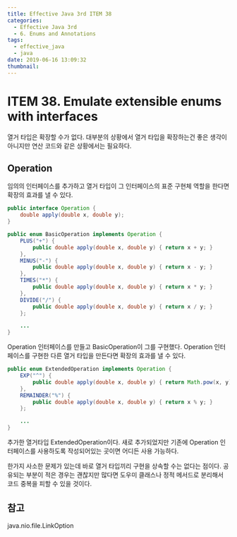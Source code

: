 ```yaml
---
title: Effective Java 3rd ITEM 38
categories:
  - Effective Java 3rd
  - 6. Enums and Annotations
tags:
  - effective_java
  - java
date: 2019-06-16 13:09:32
thumbnail:
---
```


# ITEM 38. Emulate extensible enums with interfaces

열거 타입은 확장할 수가 없다. 대부분의 상황에서 열거 타입을 확장하는건 좋은 생각이 아니지만 연산 코드와 같은 상황에서는 필요하다.

## Operation
임의의 인터페이스를 추가하고 열거 타입이 그 인터페이스의 표준 구현체 역할을 한다면 확장의 효과를 낼 수 있다. 
```java
public interface Operation {
    double apply(double x, double y);
}

public enum BasicOperation implements Operation {
    PLUS("+") {
        public double apply(double x, double y) { return x + y; }
    },
    MINUS("-") {
        public double apply(double x, double y) { return x - y; }
    },
    TIMES("*") {
        public double apply(double x, double y) { return x * y; }
    },
    DIVIDE("/") {
        public double apply(double x, double y) { return x / y; }
    };

    ...
}
```
Operation 인터페이스를 만들고 BasicOperation이 그를 구현했다. Operation 인터페이스를 구현한 다른 열거 타입을 만든다면 확장의 효과를 낼 수 있다. 
```java
public enum ExtendedOperation implements Operation {
    EXP("^") {
        public double apply(double x, double y) { return Math.pow(x, y); }
    },
    REMAINDER("%") {
        public double apply(double x, double y) { return x % y; }
    };

    ...
}
```
추가한 열거타입 ExtendedOperation이다. 새로 추가되었지만 기존에 Operation 인터페이스를 사용하도록 작성되어있는 곳이면 어디든 사용 가능하다.

한가지 사소한 문제가 있는데 바로 열거 타입끼리 구현을 상속할 수는 없다는 점이다. 공유되는 부분이 적은 경우는 괜찮지만 많다면 도우미 클래스나 정적 메서드로 분리해서 코드 중복을 피할 수 있을 것이다.

## 참고
java.nio.file.LinkOption
